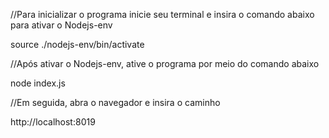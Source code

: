 //Para inicializar o programa inicie seu terminal e insira o comando abaixo para ativar o Nodejs-env

source ./nodejs-env/bin/activate

//Após ativar o Nodejs-env, ative o programa por meio do comando abaixo

node index.js

//Em seguida, abra o navegador e insira o caminho

http://localhost:8019
